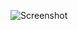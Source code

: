 ![Screenshot](https://raw.githubusercontent.com/Cryakl/Ultimate-RAT-Collection/refs/heads/main/Biorante/Biorante%201.0/Screenshot.png)
